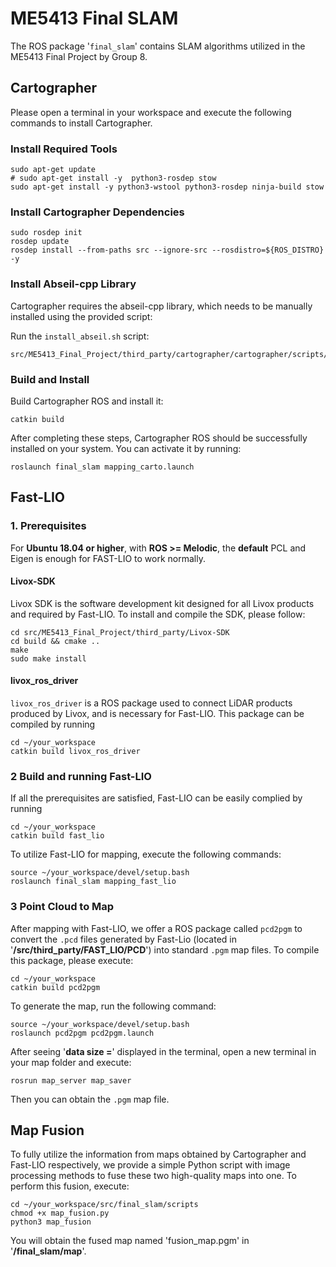 # ME5413 Final SLAM
The ROS package '`final_slam`' contains SLAM algorithms utilized in the ME5413 Final Project by Group 8.

## Cartographer 
Please open a terminal in your workspace and execute the following commands to install Cartographer.

### Install Required Tools

```shell
sudo apt-get update
# sudo apt-get install -y  python3-rosdep stow
sudo apt-get install -y python3-wstool python3-rosdep ninja-build stow
```

### Install Cartographer Dependencies

```shell
sudo rosdep init
rosdep update
rosdep install --from-paths src --ignore-src --rosdistro=${ROS_DISTRO} -y
```

### Install Abseil-cpp Library

Cartographer requires the abseil-cpp library, which needs to be manually installed using the provided script:

Run the `install_abseil.sh` script:

```shell
src/ME5413_Final_Project/third_party/cartographer/cartographer/scripts/install_abseil.sh
```

### Build and Install

Build Cartographer ROS and install it:

```shell
catkin build
```

After completing these steps, Cartographer ROS should be successfully installed on your system. You can activate it by running:

```shell
roslaunch final_slam mapping_carto.launch
```


## Fast-LIO
### 1. Prerequisites
For **Ubuntu 18.04 or higher**, with **ROS >= Melodic**, the **default** PCL and Eigen is enough for FAST-LIO to work normally.

#### **Livox-SDK**
Livox SDK is the software development kit designed for all Livox products and required by Fast-LIO. To install and compile the SDK, 
please follow:

```shell
cd src/ME5413_Final_Project/third_party/Livox-SDK
cd build && cmake ..
make
sudo make install
```

#### **livox_ros_driver**
`livox_ros_driver` is a ROS package used to connect LiDAR products produced by Livox, and is necessary for Fast-LIO. This package can be compiled by running

```shell
cd ~/your_workspace
catkin build livox_ros_driver
```

### 2 Build and running Fast-LIO
If all the prerequisites are satisfied, Fast-LIO can be easily complied by running

```shell
cd ~/your_workspace
catkin build fast_lio
```

To utilize Fast-LIO for mapping, execute the following commands:

```shell
source ~/your_workspace/devel/setup.bash
roslaunch final_slam mapping_fast_lio
```

### 3 Point Cloud to Map
After mapping with Fast-LIO, we offer a ROS package called `pcd2pgm` to convert the `.pcd` files generated by Fast-Lio (located in '**/src/third_party/FAST_LIO/PCD**') into standard `.pgm` map files. To compile this package, please execute:


```shell
cd ~/your_workspace
catkin build pcd2pgm
```

To generate the map, run the following command:

```shell
source ~/your_workspace/devel/setup.bash
roslaunch pcd2pgm pcd2pgm.launch
```

After seeing '**data size =**' displayed in the terminal, open a new terminal in your map folder and execute:

```shell
rosrun map_server map_saver
```

Then you can obtain the `.pgm` map file.

## Map Fusion
To fully utilize the information from maps obtained by Cartographer and Fast-LIO respectively, we provide a simple Python script with image processing methods to fuse these two high-quality maps into one. To perform this fusion, execute:

```shell
cd ~/your_workspace/src/final_slam/scripts
chmod +x map_fusion.py
python3 map_fusion
```

You will obtain the fused map named 'fusion_map.pgm' in '**/final_slam/map**'.